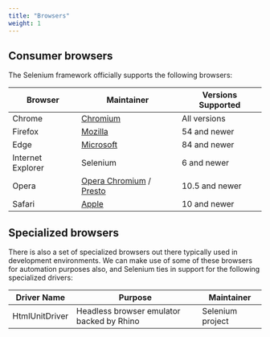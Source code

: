 ```yaml
---
title: "Browsers"
weight: 1
---
```


## Consumer browsers

The Selenium framework officially supports the following browsers:

| Browser | Maintainer | Versions Supported |
| -------- | ---------- | ------------------ |
| Chrome | [Chromium](//sites.google.com/chromium.org/driver/) | All versions |
| Firefox | [Mozilla](//github.com/mozilla/geckodriver/) | 54 and newer |
| Edge | [Microsoft](https://developer.microsoft.com/en-us/microsoft-edge/tools/webdriver/) | 84 and newer |
| Internet Explorer | Selenium | 6 and newer |
| Opera | [Opera Chromium](//github.com/operasoftware/operachromiumdriver/) / [Presto](//github.com/operasoftware/operaprestodriver) | 10.5 and newer |
| Safari | [Apple](//webkit.org/blog/6900/webdriver-support-in-safari-10/) | 10 and newer |

## Specialized browsers

There is also a set of specialized browsers out there
typically used in development environments.
We can make use of some of these browsers for automation purposes also,
and Selenium ties in support for the following specialized drivers:

| Driver Name | Purpose | Maintainer |
| -------- | ---------- | ------------------ |
| HtmlUnitDriver | Headless browser emulator backed by Rhino | Selenium project |
